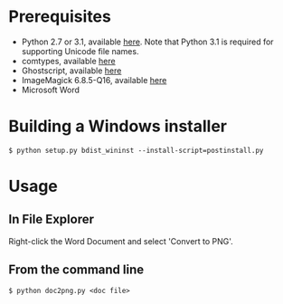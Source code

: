 Prerequisites
=============
* Python 2.7 or 3.1, available [here](http://www.python.org/getit/). Note that Python 3.1 is
  required for supporting Unicode file names.
* comtypes, available [here](http://sourceforge.net/projects/comtypes/files/comtypes/)
* Ghostscript, available [here](http://www.ghostscript.com/download/gsdnld.html)
* ImageMagick 6.8.5-Q16, available [here](http://www.imagemagick.org/download/binaries/ImageMagick-6.8.5-7-Q16-x86-dll.exe)
* Microsoft Word

Building a Windows installer
============================
`$ python setup.py bdist_wininst --install-script=postinstall.py`

Usage
=====
In File Explorer
----------------------
Right-click the Word Document and select 'Convert to PNG'.

From the command line
---------------------
`$ python doc2png.py <doc file>`
